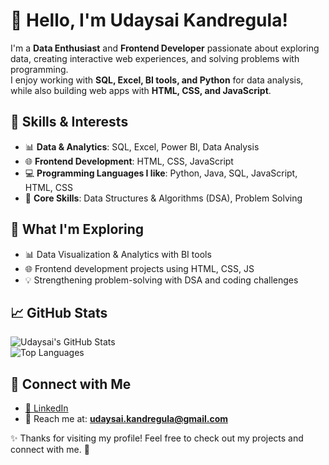 # 👋 Hello, I'm Udaysai Kandregula!

I'm a **Data Enthusiast** and **Frontend Developer** passionate about exploring data, creating interactive web experiences, and solving problems with programming.  
I enjoy working with **SQL, Excel, BI tools, and Python** for data analysis, while also building web apps with **HTML, CSS, and JavaScript**.

## 🧠 Skills & Interests
- 📊 **Data & Analytics**: SQL, Excel, Power BI, Data Analysis  
- 🌐 **Frontend Development**: HTML, CSS, JavaScript  
- 💻 **Programming Languages I like**: Python, Java, SQL, JavaScript, HTML, CSS  
- 🔧 **Core Skills**: Data Structures & Algorithms (DSA), Problem Solving
  
## 🚀 What I'm Exploring
- 📊 Data Visualization & Analytics with BI tools  
- 🌐 Frontend development projects using HTML, CSS, JS  
- 💡 Strengthening problem-solving with DSA and coding challenges  

## 📈 GitHub Stats

![Udaysai's GitHub Stats](https://github-readme-stats.vercel.app/api?username=udaysai-kandregula&show_icons=true&theme=radical)  
![Top Languages](https://github-readme-stats.vercel.app/api/top-langs/?username=udaysai-kandregula&layout=compact&theme=radical)

## 🔗 Connect with Me
- [💼 LinkedIn](https://www.linkedin.com/in/udaysaikandregula/)  
- 📧 Reach me at: **udaysai.kandregula@gmail.com**

✨ Thanks for visiting my profile! Feel free to check out my projects and connect with me. 🚀  

